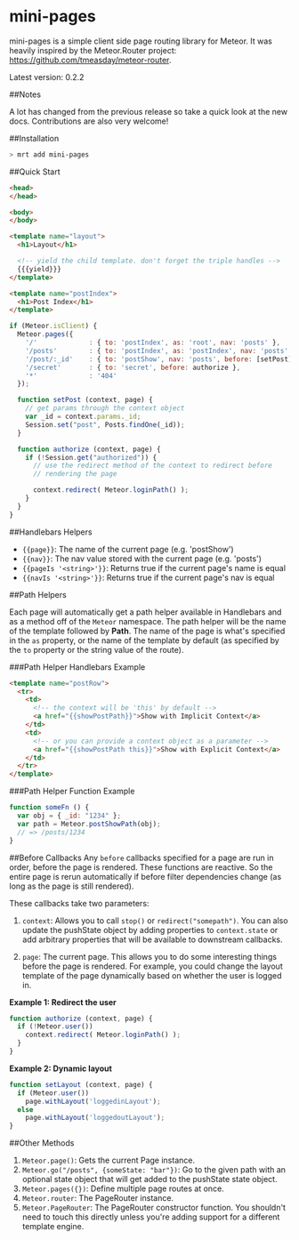 mini-pages
===============

mini-pages is a simple client side page routing library for Meteor. It was
heavily inspired by the Meteor.Router project:
https://github.com/tmeasday/meteor-router.

Latest version: 0.2.2

##Notes

A lot has changed from the previous release so take a quick look at the new
docs. Contributions are also very welcome!

##Installation

```bash
> mrt add mini-pages
```

##Quick Start

```html
<head>
</head>

<body>
</body>

<template name="layout">
  <h1>Layout</h1>

  <!-- yield the child template. don't forget the triple handles -->
  {{{yield}}}
</template>

<template name="postIndex">
  <h1>Post Index</h1>
</template>
```

```javascript
if (Meteor.isClient) {
  Meteor.pages({
    '/'             : { to: 'postIndex', as: 'root', nav: 'posts' },
    '/posts'        : { to: 'postIndex', as: 'postIndex', nav: 'posts' },
    '/post/:_id'    : { to: 'postShow', nav: 'posts', before: [setPost] },
    '/secret'       : { to: 'secret', before: authorize },
    '*'             : '404'
  });

  function setPost (context, page) {
    // get params through the context object
    var _id = context.params._id;
    Session.set("post", Posts.findOne(_id));
  }

  function authorize (context, page) {
    if (!Session.get("authorized")) {
      // use the redirect method of the context to redirect before
      // rendering the page

      context.redirect( Meteor.loginPath() );
    }
  }
}
```

##Handlebars Helpers

* `{{page}}`: The name of the current page (e.g. 'postShow')
* `{{nav}}`: The nav value stored with the current page (e.g. 'posts')
* `{{pageIs '<string>'}}`: Returns true if the current page's name is equal
* `{{navIs '<string>'}}`: Returns true if the current page's nav is equal

##Path Helpers

Each page will automatically get a path helper available in Handlebars and as a
method off of the `Meteor` namespace. The path helper will be the name of the
template followed by **Path**. The name of the page is what's specified in
the `as` property, or the name of the template by default (as specified by the
`to` property or the string value of the route).

###Path Helper Handlebars Example

```html
<template name="postRow">
  <tr>
    <td>
      <!-- the context will be 'this' by default -->
      <a href="{{showPostPath}}">Show with Implicit Context</a>
    </td>
    <td>
      <!-- or you can provide a context object as a parameter -->
      <a href="{{showPostPath this}}">Show with Explicit Context</a>
    </td>
  </tr>
</template>
```

###Path Helper Function Example

```javascript
function someFn () {
  var obj = { _id: "1234" };
  var path = Meteor.postShowPath(obj);
  // => /posts/1234
}
```

##Before Callbacks
Any `before` callbacks specified for a page are run in order, before the page is
rendered. These functions are reactive. So the entire page is rerun
automatically if before filter dependencies change (as long as the page is still
rendered).

These callbacks take two parameters:

1. `context`: Allows you to call `stop()` or `redirect("somepath")`. You can
   also update the pushState object by adding properties to `context.state` or
   add arbitrary properties that will be available to downstream callbacks.

2. `page`: The current page. This allows you to do some interesting things
   before the page is rendered. For example, you could change the layout
   template of the page dynamically based on whether the user is logged in.

**Example 1: Redirect the user**

```javascript
function authorize (context, page) {
  if (!Meteor.user())
    context.redirect( Meteor.loginPath() );
  }
}
```

**Example 2: Dynamic layout**

```javascript
function setLayout (context, page) {
  if (Meteor.user())
    page.withLayout('loggedinLayout');
  else
    page.withLayout('loggedoutLayout');
}
```

##Other Methods

1. `Meteor.page()`: Gets the current Page instance.
2. `Meteor.go("/posts", {someState: "bar"})`: Go to the given path with an
   optional state object that will get added to the pushState state object.
3. `Meteor.pages({})`: Define multiple page routes at once.
4. `Meteor.router`: The PageRouter instance.
5. `Meteor.PageRouter`: The PageRouter constructor function. You shouldn't need
   to touch this directly unless you're adding support for a different template
   engine.
